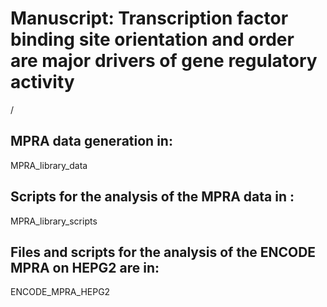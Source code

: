 # Manuscript: Transcription factor binding site orientation and order are major drivers of gene regulatory activity<br>

/

## MPRA data generation in:<br>

MPRA_library_data<br>


## Scripts for the analysis of the MPRA data in :<br>

MPRA_library_scripts<br>

## Files and scripts for the analysis of the ENCODE MPRA on HEPG2 are in:<br>

ENCODE_MPRA_HEPG2<br>


